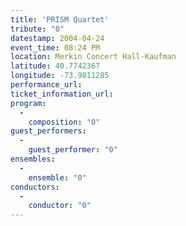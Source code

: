```yaml
---
title: 'PRISM Quartet'
tribute: "0"
datestamp: 2004-04-24
event_time: 08:24 PM
location: Merkin Concert Hall-Kaufman
latitude: 40.7742367
longitude: -73.9811285
performance_url: 
ticket_information_url: 
program: 
  -
    composition: "0"
guest_performers: 
  -
    guest_performer: "0"
ensembles: 
  -
    ensemble: "0"
conductors: 
  -
    conductor: "0"
---
```

